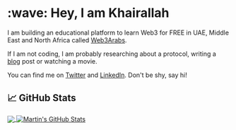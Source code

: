 
<h1 align="left" id="KhairallahA-title">:wave: Hey, I am Khairallah</h1>
<p>
  I am building an educational platform to learn Web3 for FREE in UAE, Middle East and North Africa called
  <a href="https://web3arabs.com">Web3Arabs</a>.
</p>
<p>
  If I am not coding, I am probably researching about a protocol, writing a
  <a href="https://khairallah.hashnode.dev"> blog</a> post or watching a movie.
</p>
<p>
  You can find me on
  <a href="https://twitter.com/Eng_khairallah1">Twitter</a> and
  <a href="https://www.linkedin.com/in/khairallah-w3a/">LinkedIn</a>. Don't be
  shy, say hi!
</p>

## &#x1f4c8; GitHub Stats

<a href="https://github.com/KhairallahA/KhairallahA">
  <img align="center" src="https://github-readme-stats.vercel.app/api/top-langs/?username=KhairallahA&hide=css&title_color=ffffff&text_color=c9cacc&icon_color=2bbc8a&bg_color=1d1f21&langs_count=3" />
</a>
<a href="https://github.com/KhairallahA/KhairallahA">
  <img align="center" src="https://github-readme-stats.vercel.app/api?username=KhairallahA&show_icons=true&line_height=27&count_private=true&title_color=ffffff&text_color=c9cacc&icon_color=2bbc8a&bg_color=1d1f21" alt="Martin's GitHub Stats" />
</a>
